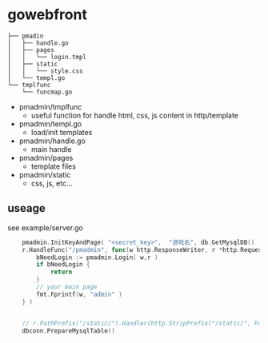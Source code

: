 # gowebfront

```
├── pmadin   
│   ├── handle.go
│   ├── pages
│   │   └── login.tmpl
│   ├── static
│   │   └── style.css
│   └── templ.go
└── tmplfunc 
    └── funcmap.go
```

- pmadmin/tmplfunc
    - useful function for handle html, css, js content in http/template
- pmadmin/templ.go
    - load/init templates
- pmadmin/handle.go
    - main handle
- pmadmin/pages
    - template files
- pmadmin/static
    - css, js, etc...


## useage 

see example/server.go


```go
    pmadmin.InitKeyAndPage( "<secret_key>",  "游戏名", db.GetMysqlDB()  )
    r.HandleFunc("/pmadmin", func(w http.ResponseWriter, r *http.Request) {
        bNeedLogin := pmadmin.Login( w,r )
        if bNeedLogin {
            return
        }
        // your main page
        fmt.Fprintf(w, "admin" )
    } )


    // r.PathPrefix("/static/").Handler(http.StripPrefix("/static/", http.FileServer(http.Dir("./static"))))
    dbconn.PrepareMysqlTable()
```



